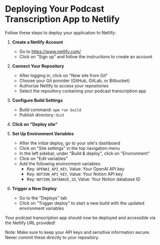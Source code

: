 # Deploying Your Podcast Transcription App to Netlify

Follow these steps to deploy your application to Netlify:

1. **Create a Netlify Account**
   - Go to https://www.netlify.com/
   - Click on "Sign up" and follow the instructions to create an account

2. **Connect Your Repository**
   - After logging in, click on "New site from Git"
   - Choose your Git provider (GitHub, GitLab, or Bitbucket)
   - Authorize Netlify to access your repositories
   - Select the repository containing your podcast transcription app

3. **Configure Build Settings**
   - Build command: `npm run build`
   - Publish directory: `dist`

4. **Click on "Deploy site"**

5. **Set Up Environment Variables**
   - After the initial deploy, go to your site's dashboard
   - Click on "Site settings" in the top navigation menu
   - In the left sidebar, under "Build & deploy", click on "Environment"
   - Click on "Edit variables"
   - Add the following environment variables:
     - Key: `OPENAI_API_KEY`, Value: Your OpenAI API key
     - Key: `NOTION_API_KEY`, Value: Your Notion API key
     - Key: `NOTION_DATABASE_ID`, Value: Your Notion database ID

6. **Trigger a New Deploy**
   - Go to the "Deploys" tab
   - Click on "Trigger deploy" to start a new build with the updated environment variables

Your podcast transcription app should now be deployed and accessible via the Netlify URL provided!

Note: Make sure to keep your API keys and sensitive information secure. Never commit these directly to your repository.